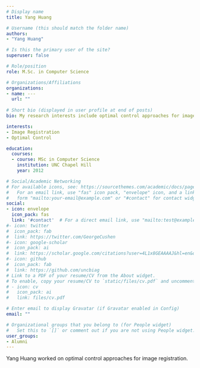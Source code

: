 ```yaml
---
# Display name
title: Yang Huang

# Username (this should match the folder name)
authors:
- "Yang Huang"

# Is this the primary user of the site?
superuser: false

# Role/position
role: M.Sc. in Computer Science

# Organizations/Affiliations
organizations:
- name: ---
  url: ""
  
# Short bio (displayed in user profile at end of posts)
bio: My research interests include optimal control approaches for image registration.

interests:
- Image Registration
- Optimal Control

education:
  courses:
  - course: MSc in Computer Science
    institution: UNC Chapel Hill
    year: 2012

# Social/Academic Networking
# For available icons, see: https://sourcethemes.com/academic/docs/page-builder/#icons
#   For an email link, use "fas" icon pack, "envelope" icon, and a link in the
#   form "mailto:your-email@example.com" or "#contact" for contact widget.
social:
- icon: envelope
  icon_pack: fas
  link: '#contact'  # For a direct email link, use "mailto:test@example.org".
#- icon: twitter
#  icon_pack: fab
#  link: https://twitter.com/GeorgeCushen
#- icon: google-scholar
#  icon_pack: ai
#  link: https://scholar.google.com/citations?user=4L1x8GEAAAAJ&hl=en&oi=sra
#- icon: github
#  icon_pack: fab
#  link: https://github.com/uncbiag
# Link to a PDF of your resume/CV from the About widget.
# To enable, copy your resume/CV to `static/files/cv.pdf` and uncomment the lines below.
# - icon: cv
#   icon_pack: ai
#   link: files/cv.pdf

# Enter email to display Gravatar (if Gravatar enabled in Config)
email: ""

# Organizational groups that you belong to (for People widget)
#   Set this to `[]` or comment out if you are not using People widget.
user_groups:
- Alumni
---
```


Yang Huang worked on optimal control approaches for image registration.
